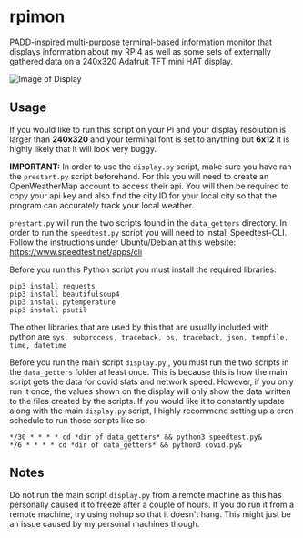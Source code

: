 # rpimon
PADD-inspired multi-purpose terminal-based information monitor that displays information about my RPI4 as well as some sets of externally gathered data on a 240x320 Adafruit TFT mini HAT display.

![Image of Display](https://i.imgur.com/n2DbC6M.jpg)

## Usage

If you would like to run this script on your Pi and your display resolution is larger than **240x320** and your terminal font is set to anything but **6x12** it is highly likely that it will look very buggy.

**IMPORTANT:**
In order to use the `display.py` script, make sure you have ran the `prestart.py` script beforehand. For this you will need to create an OpenWeatherMap account to access their api. You will then be required to copy your api key and also find the city ID for your local city so that the program can accurately track your local weather.

`prestart.py` will run the two scripts found in the `data_getters` directory. In order to run the `speedtest.py` script you will need to install Speedtest-CLI. Follow the instructions under Ubuntu/Debian at this website: https://www.speedtest.net/apps/cli

Before you run this Python script you must install the required libraries:
```
pip3 install requests
pip3 install beautifulsoup4
pip3 install pytemperature
pip3 install psutil
```
The other libraries that are used by this that are usually included with python are `sys, subprocess, traceback, os, traceback, json, tempfile, time, datetime`

Before you run the main script `display.py` , you must run the two scripts in the `data_getters` folder at least once. This is because this is how the main script gets the data for covid stats and network speed. However, if you only run it once, the values shown on the display will only show the data written to the files created by the scripts. If you would like it to constantly update along with the main `display.py` script, I highly recommend setting up a cron schedule to run those scripts like so:
```
*/30 * * * * cd *dir of data_getters* && python3 speedtest.py&
*/6 * * * * cd *dir of data_getters* && python3 covid.py&
```
## Notes
Do not run the main script `display.py` from a remote machine as this has personally caused it to freeze after a couple of hours. If you do run it from a remote machine, try using nohup so that it doesn't hang. This might just be an issue caused by my personal machines though.
